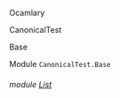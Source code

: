Ocamlary

CanonicalTest

Base

Module `CanonicalTest.Base`

<a id="module-List"></a>

###### module [List](Ocamlary.CanonicalTest.Base.List.md)